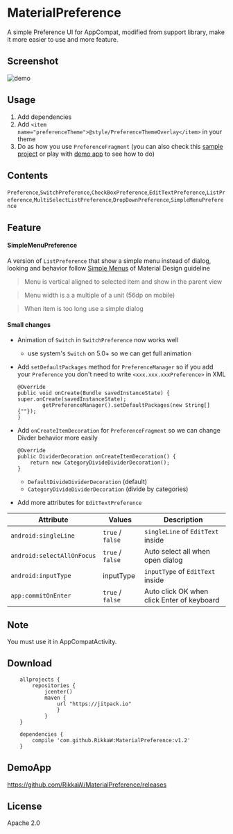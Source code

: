 MaterialPreference
==================

A simple Preference UI for AppCompat, modified from support library, make it more easier to use and more feature.

Screenshot
----------

![demo](https://github.com/RikkaW/MaterialPreference/blob/master/demo.gif)

Usage
-----

1.  Add dependencies
2.  Add `<item name="preferenceTheme">@style/PreferenceThemeOverlay</item>` in your theme
3.  Do as how you use `PreferenceFragment` (you can also check this [sample project](https://github.com/RikkaW/MaterialPreference/tree/master/sample) or play with [demo app](https://github.com/RikkaW/MaterialPreference/releases) to see how to do)

Contents
--------

`Preference`,`SwitchPreference`,`CheckBoxPreference`,`EditTextPreference`,`ListPreference`,`MultiSelectListPreference`,`DropDownPreference`,`SimpleMenuPreference`

Feature
-------

#### SimpleMenuPreference

A version of `ListPreference` that show a simple menu instead of dialog, looking and behavior follow [Simple Menus](https://material.google.com/components/menus.html#menus-simple-menus) of Material Design guideline

> Menu is vertical aligned to selected item and show in the parent view

> Menu width is a a multiple of a unit (56dp on mobile)

> When item is too long use a simple dialog

#### Small changes

-   Animation of `Switch` in `SwitchPreference` now works well
    -   use system's `Switch` on 5.0+ so we can get full animation
-   Add `setDefaultPackages` method for `PreferenceManager` so if you add your `Preference` you don't need to write `<xxx.xxx.xxxPreference>` in XML

        @Override
        public void onCreate(Bundle savedInstanceState) {
        super.onCreate(savedInstanceState);
                getPreferenceManager().setDefaultPackages(new String[]{""});
        }

-   Add `onCreateItemDecoration` for `PreferenceFragment` so we can change Divder behavior more easily

        @Override
        public DividerDecoration onCreateItemDecoration() {
            return new CategoryDivideDividerDecoration();
        }

    -   `DefaultDivideDividerDecoration` (default)
    -   `CategoryDivideDividerDecoration` (divide by categories)
-   Add more attributes for `EditTextPreference`

| Attribute                  | Values           | Description                                |
|----------------------------|------------------|--------------------------------------------|
| `android:singleLine`       | `true` / `false` | `singleLine` of `EditText` inside          |
| `android:selectAllOnFocus` | `true` / `false` | Auto select all when open dialog           |
| `android:inputType`        | inputType        | `inputType` of `EditText` inside           |
| `app:commitOnEnter`        | `true` / `false` | Auto click OK when click Enter of keyboard |

Note
----

You must use it in AppCompatActivity.

Download
--------

        allprojects {
            repositories {
                jcenter()
                maven {
                    url "https://jitpack.io"
                    }
                }
        }

        dependencies {
            compile 'com.github.RikkaW:MaterialPreference:v1.2'
        }  

DemoApp
-------

<https://github.com/RikkaW/MaterialPreference/releases>

License
-------

Apache 2.0
